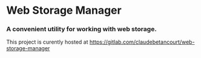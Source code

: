 # Web Storage Manager
### A convenient utility for working with web storage.

This project is curently hosted at https://gitlab.com/claudebetancourt/web-storage-manager

